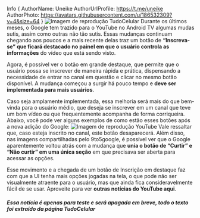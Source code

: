Info { AuthorName: Uneike AuthorUrlProfile: https://t.me/uneike AuthorPhoto: https://avatars.githubusercontent.com/u/186532309?v=4&size=64 }
![Imagem de reprodução TudoCelular](https://t2.tudocdn.net/718102?w=721&h=432)
Durante os últimos meses, o Google tem trazido para o YouTube no Android TV algumas mudas sutis, assim como outras não tão sutis. Essas mudanças continuam chegando aos poucos e a mais recente delas traz um botão de **“Inscreva-se” que ficará destacado no painel em que o usuário controla as informações** do vídeo que está sendo visto.

Agora, é possível ver o botão em grande destaque, que permite que o usuário possa se inscrever de maneira rápida e prática, dispensando a necessidade de entrar no canal em questão e clicar no mesmo botão disponível. A mudança começou a surgir há pouco tempo e **deve ser implementada para mais usuários**.

Caso seja amplamente implementada, essa melhoria será mais do que bem-vinda para o usuário médio, que deseja se inscrever em um canal que teve um bom vídeo ou que frequentemente acompanha de forma corriqueira. Abaixo, você pode ver alguns exemplos de como estão esses botões após a nova adição do Google:
![Imagem de reprodução YouTube](https://t2.tudocdn.net/733828?w=1000&fit=clip)
Vale ressaltar que, caso esteja inscrito no canal, este botão desaparecerá. Além disso, nas imagens compartilhadas pelo 9to5google, é possível ver que o Google aparentemente voltou atrás com a mudança que **unia o botão de “Curtir” e “Não curtir” em uma única seção** em que precisava ser aberta para acessar as opções.

Esse movimento e a chegada de um botão de Inscrição em destaque faz com que a UI tenha mais opções jogadas na tela, o que pode não ser visualmente atraente para o usuário, mas que ainda fica consideravelmente fácil de se usar. Aproveite para ver **outras notícias do YouTube aqui**.

##### Essa notícia é apenas para teste e será apagada em breve, todo o texto foi extraído da página TudoCelular
